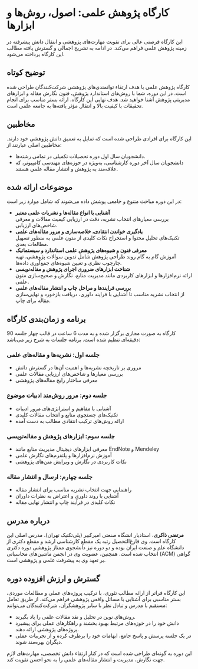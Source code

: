 # کارگاه پژوهش علمی: اصول، روش‌ها و ابزارها

این کارگاه فرصتی عالی برای تقویت مهارت‌های پژوهشی و انتقال دانش پیشرفته در زمینه پژوهش علمی فراهم می‌کند. در ادامه به تشریح اجمالی و گسترش یافته مطالب این کارگاه پرداخته می‌شود.

## توضیح کوتاه

کارگاه پژوهش علمی با هدف ارتقاء توانمندی‌های پژوهشی شرکت‌کنندگان طراحی شده است. در این دوره، شما با روش‌های استاندارد پژوهش، فنون نگارش مقاله و ابزارهای مدیریتی پژوهش آشنا خواهید شد. هدف نهایی این کارگاه، ارائه بستر مناسب برای انجام تحقیقات با کیفیت بالا و انتقال مؤثر یافته‌ها به جامعه علمی است.

## مخاطبین

این کارگاه برای افرادی طراحی شده است که تمایل به تعمیق دانش پژوهشی خود دارند. مخاطبین اصلی عبارتند از:
- دانشجویان سال اول دوره تحصیلات تکمیلی در تمامی رشته‌ها.
- دانشجویان سال آخر دوره کارشناسی، به‌ویژه در حوزه‌های مهندسی کامپیوتر، که علاقه‌مند به پژوهش و انتشار مقاله علمی هستند.

## موضوعات ارائه شده

در این دوره مباحث متنوع و جامعی پوشش داده می‌شوند که شامل موارد زیر است:
- **آشنایی با انواع مقاله‌ها و نشریات علمی معتبر**  
  بررسی معیارهای انتخاب نشریه، دقت در ارزیابی کیفیت مقالات و معرفی شاخص‌های ارزیابی.
- **یادگیری خواندن انتقادی، خلاصه‌سازی و مرور مقاله‌های علمی**  
  تکنیک‌های تحلیل محتوا و استخراج نکات کلیدی از متون علمی به منظور تسهیل مطالعات بعدی.
- **معرفی فنون و شیوه‌های پژوهش علمی استاندارد و سیستماتیک**  
  آموزش گام به گام روند طراحی پژوهش شامل تدوین سوالات پژوهشی، تهیه چارچوب نظری و تعیین شیوه‌های جمع‌آوری داده‌ها.
- **شناخت ابزارهای ضروری اجرای پژوهش و مقاله‌نویسی**  
  ارائه نرم‌افزارها و ابزارهای کاربردی مانند مدیریت منابع، نگارش و صحیح‌سازی متون علمی.
- **بررسی فرایندها و مراحل چاپ و انتشار مقاله‌های علمی**  
  از انتخاب نشریه مناسب تا آشنایی با فرایند داوری، دریافت بازخورد و نهایی‌سازی مقاله برای چاپ.



## برنامه و زمان‌بندی کارگاه

کارگاه به صورت مجازی برگزار شده و به مدت 6 ساعت در قالب چهار جلسه 90 دقیقه‌ای تنظیم شده است. برنامه جلسات به شرح زیر می‌باشد:


### جلسه اول: نشریه‌ها و مقاله‌های علمی
- مروری بر تاریخچه نشریه‌ها و اهمیت آن‌ها در گسترش دانش
- بررسی معیارها و شاخص‌های ارزیابی مقالات علمی
- معرفی ساختار رایج مقاله‌های پژوهشی


### جلسه دوم: مرور روش‌مند ادبیات موضوع
- آشنایی با مفاهیم و استراتژی‌های مرور ادبیات
- تکنیک‌های جستجوی منابع و انتخاب مقالات کلیدی
- ارائه روش‌های ترکیب انتقادی مطالب به دست آمده


### جلسه سوم: ابزارهای پژوهش و مقاله‌نویسی
- معرفی ابزارهای دیجیتال مدیریت منابع مانند EndNote و Mendeley
- آموزش نرم‌افزارها و پلتفرم‌های نگارش علمی
- نکات کاربردی در نگارش و ویرایش متن‌های پژوهشی


### جلسه چهارم: ارسال و انتشار مقاله
- راهنمایی جهت انتخاب نشریه مناسب برای انتشار مقاله
- آشنایی با روند داوری و اعتراض به نظرات داوران
- نکات کلیدی در فرآیند چاپ و انتشار نهایی مقاله


## درباره مدرس

**مرتضی ذاکری**، استادیار انشگاه صنعتی امیرکبیر (پلی‌تکنیک تهران)، مدرس اصلی این کارگاه است. وی فارغ‌التحصیل رتبه یک مقطع کارشناسی ارشد و مقطع دکتری از دانشگاه علم و صنعت ایران بوده و دو دوره نیز دانشجوی ممتاز پژوهشی دوره دکتری انتخاب شده است. همچنین، عضویت وی در انجمن ماشین‌های محاسباتی (ACM) گواهی بر تعهد وی به پیشرفت علمی و پژوهشی است. 

## گسترش و ارزش افزوده دوره

این کارگاه فراتر از ارائه مطالب تئوری، با ترکیب پروژه‌های عملی و مطالعات موردی، بستر مناسبی برای آشنایی با مسائل واقعی پژوهشی فراهم می‌کند. از طریق تعامل مستقیم با مدرس و تبادل نظر با سایر پژوهشگران، شرکت‌کنندگان می‌توانند:
- روش‌های نوین در تحلیل و نقد مقالات علمی را یاد بگیرند.
- دانش خود را در حوزه‌های مرتبط بهبود بخشند و راهکارهای عملی برای پیشبرد پروژه‌های پژوهشی ارائه دهند.
- در یک جلسه پرسش و پاسخ جامع، ابهامات خود را برطرف کرده و از تجربیات عملی دیگران بهره‌مند شوند.

این دوره به گونه‌ای طراحی شده است که در کنار ارتقاء دانش تخصصی، مهارت‌های لازم جهت نگارش، مدیریت و انتشار مقاله‌های علمی را به نحو احسن تقویت کند.

